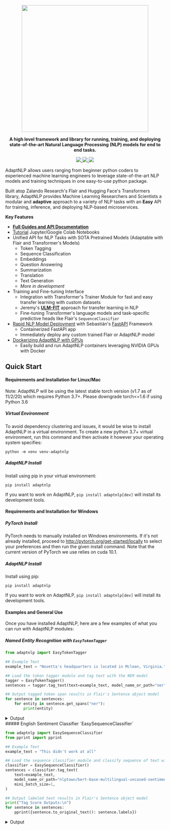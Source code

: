 <p align="center">
    <a href="https://github.com/Novetta/adaptnlp"> <img src="https://raw.githubusercontent.com/novetta/adaptnlp/master/docs/img/NovettaAdaptNLPlogo-400px.png" width="400"/></a>
</p>

<p align="center">
<strong> A high level framework and library for running, training, and deploying state-of-the-art Natural Language Processing (NLP) models for end to end tasks.</strong>
</p>
<p align="center">
    <a href="https://circleci.com/gh/Novetta/adaptnlp">
        <img src="https://img.shields.io/circleci/build/github/Novetta/adaptnlp/master">
    </a>
    <a href="https://badge.fury.io/py/adaptnlp">
        <img src="https://badge.fury.io/py/adaptnlp.svg">
    </a>
    <a href="https://github.com/Novetta/adaptnlp/blob/master/LICENSE">
        <img src="https://img.shields.io/github/license/novetta/adaptnlp">
    </a>
</p>


AdaptNLP allows users ranging from beginner python coders to experienced machine learning engineers to leverage
state-of-the-art NLP models and training techniques in one easy-to-use python package.

Built atop Zalando Research's Flair and Hugging Face's Transformers library, AdaptNLP provides Machine
Learning Researchers and Scientists a modular and **adaptive** approach to a variety of NLP tasks with an
**Easy** API for training, inference, and deploying NLP-based microservices.

**Key Features**

  - **[Full Guides and API Documentation](https://novetta.github.io/adaptnlp)**
  - [Tutorial](https://github.com/Novetta/adaptnlp/tree/master/tutorials) Jupyter/Google Colab Notebooks
  - Unified API for NLP Tasks with SOTA Pretrained Models (Adaptable with Flair and Transformer's Models)
    - Token Tagging 
    - Sequence Classification
    - Embeddings
    - Question Answering
    - Summarization
    - Translation
    - Text Generation
    - <em> More in development </em>
  - Training and Fine-tuning Interface
    - Integration with Transformer's Trainer Module for fast and easy transfer learning with custom datasets
    - Jeremy's **[ULM-FIT](https://arxiv.org/abs/1801.06146)** approach for transfer learning in NLP
    - Fine-tuning Transformer's language models and task-specific predictive heads like Flair's `SequenceClassifier`
  - [Rapid NLP Model Deployment](https://github.com/Novetta/adaptnlp/tree/master/rest) with Sebastián's [FastAPI](https://github.com/tiangolo/fastapi) Framework
    - Containerized FastAPI app
    - Immediately deploy any custom trained Flair or AdaptNLP model
  - [Dockerizing AdaptNLP with GPUs](https://hub.docker.com/r/achangnovetta/adaptnlp)
    - Easily build and run AdaptNLP containers leveraging NVIDIA GPUs with Docker


## Quick Start

#### Requirements and Installation for Linux/Mac

Note: AdaptNLP will be using the latest stable torch version (v1.7 as of 11/2/20) which requires Python 3.7+. Please downgrade torch<=1.6 if using Python 3.6

##### Virtual Environment
To avoid dependency clustering and issues, it would be wise to install AdaptNLP in a virtual environment.
To create a new python 3.7+ virtual environment, run this command and then activate it however your operating
system specifies:

```
python -m venv venv-adaptnlp
```

##### AdaptNLP Install
Install using pip in your virtual environment:
```
pip install adaptnlp
```

If you want to work on AdaptNLP, `pip install adaptnlp[dev]` will install its development tools.

#### Requirements and Installation for Windows

##### PyTorch Install
PyTorch needs to manually installed on Windows environments. If it's not already installed, proceed to http://pytorch.org/get-started/locally to select your preferences and then run the given install command. Note that the current version of PyTorch we use relies on cuda 10.1.

##### AdaptNLP Install
Install using pip:
```
pip install adaptnlp
```

If you want to work on AdaptNLP, `pip install adaptnlp[dev]` will install its development tools.

#### Examples and General Use

Once you have installed AdaptNLP, here are a few examples of what you can run with AdaptNLP modules:

##### Named Entity Recognition with `EasyTokenTagger`

```python
from adaptnlp import EasyTokenTagger

## Example Text
example_text = "Novetta's headquarters is located in Mclean, Virginia."

## Load the token tagger module and tag text with the NER model 
tagger = EasyTokenTagger()
sentences = tagger.tag_text(text=example_text, model_name_or_path="ner")

## Output tagged token span results in Flair's Sentence object model
for sentence in sentences:
    for entity in sentence.get_spans("ner"):
        print(entity)

```
<details class = "summary">
 <summary>Output</summary>
```python
Span [1]: "Novetta"   [− Labels: ORG (0.9925)]
Span [7]: "Mclean"    [− Labels: LOC (0.9993)]
Span [9]: "Virginia"  [− Labels: LOC (1.0)]
```
</details>
##### English Sentiment Classifier `EasySequenceClassifier`

```python
from adaptnlp import EasySequenceClassifier 
from pprint import pprint

## Example Text
example_text = "This didn't work at all"

## Load the sequence classifier module and classify sequence of text with the multi-lingual sentiment model 
classifier = EasySequenceClassifier()
sentences = classifier.tag_text(
    text=example_text,
    model_name_or_path="nlptown/bert-base-multilingual-uncased-sentiment",
    mini_batch_size=1,
)

## Output labeled text results in Flair's Sentence object model
print("Tag Score Outputs:\n")
for sentence in sentences:
    pprint({sentence.to_original_text(): sentence.labels})

```
<details class = "summary">
<summary>Output</summary>
```python
    2020-08-31 02:21:25,011 loading file nlptown/bert-base-multilingual-uncased-sentiment


    Predicting text: 100%|██████████| 1/1 [00:00<00:00, 98.67it/s]

    Tag Score Outputs:
    
    {"This didn't work at all": [1 star (0.8421),
                                 2 stars (0.1379),
                                 3 stars (0.018),
                                 4 stars (0.0012),
                                 5 stars (0.0007)]}
```
</details>

##### Span-based Question Answering `EasyQuestionAnswering`

```python
from adaptnlp import EasyQuestionAnswering 
from pprint import pprint

## Example Query and Context 
query = "What is the meaning of life?"
context = "Machine Learning is the meaning of life."
top_n = 5

## Load the QA module and run inference on results 
qa = EasyQuestionAnswering()
best_answer, best_n_answers = qa.predict_qa(query=query, context=context, n_best_size=top_n, mini_batch_size=1, model_name_or_path="distilbert-base-uncased-distilled-squad")

## Output top answer as well as top 5 answers
print(best_answer)
pprint(best_n_answers)
```
<details class = "summary">
<summary>Output</summary>
```python
[OrderedDict([('text', 'Machine Learning'), ('probability', 0.9978840517692185), ('start_logit', 8.442423820495605), ('end_logit', 8.063008308410645), ('start_index', 0), ('end_index', 1)]), OrderedDict([('text', 'Machine'), ('probability', 0.0010938238341776795), ('start_logit', 8.442423820495605), ('end_logit', 1.2470508813858032), ('start_index', 0), ('end_index', 0)]), OrderedDict([('text', 'Machine Learning is the meaning of life.'), ('probability', 0.0007310516091540702), ('start_logit', 8.442423820495605), ('end_logit', 0.8440999984741211), ('start_index', 0), ('end_index', 6)]), OrderedDict([('text', 'Machine Learning is the meaning'), ('probability', 0.00020125385987753433), ('start_logit', 8.442423820495605), ('end_logit', -0.4458169639110565), ('start_index', 0), ('end_index', 4)]), OrderedDict([('text', 'Learning'), ('probability', 8.981892757199805e-05), ('start_logit', -0.8731728196144104), ('end_logit', 8.063008308410645), ('start_index', 1), ('end_index', 1)])]
```
</details>
##### Summarization `EasySummarizer`

```python
from adaptnlp import EasySummarizer

# Text from encyclopedia Britannica on Einstein
text = """Einstein would write that two “wonders” deeply affected his early years. The first was his encounter with a compass at age five. 
          He was mystified that invisible forces could deflect the needle. This would lead to a lifelong fascination with invisible forces. 
          The second wonder came at age 12 when he discovered a book of geometry, which he devoured, calling it his 'sacred little geometry 
          book'. Einstein became deeply religious at age 12, even composing several songs in praise of God and chanting religious songs on 
          the way to school. This began to change, however, after he read science books that contradicted his religious beliefs. This challenge 
          to established authority left a deep and lasting impression. At the Luitpold Gymnasium, Einstein often felt out of place and victimized 
          by a Prussian-style educational system that seemed to stifle originality and creativity. One teacher even told him that he would 
          never amount to anything."""

summarizer = EasySummarizer()


# Summarize
summaries = summarizer.summarize(text = text, model_name_or_path="t5-small", mini_batch_size=1, num_beams = 4, min_length=0, max_length=100, early_stopping=True)

print("Summaries:\n")
for s in summaries:
    print(s, "\n")
```

<details class="summary">
<summary>Output</summary>
```
Einstein was mystified invisible forces could deflect the needle . the second wonder came at age 12 when he discovered a book of geometry . Einstein became deeply religious at age 12 . 
```
</details>

##### Translation `EasyTranslator`
```python
from adaptnlp import EasyTranslator

text = ["Machine learning will take over the world very soon.",
        "Machines can speak in many languages.",]

translator = EasyTranslator()

# Translate
translations = translator.translate(text = text, t5_prefix="translate English to German", model_name_or_path="t5-small", mini_batch_size=1, min_length=0, max_length=100, early_stopping=True)

print("Translations:\n")
for t in translations:
    print(t, "\n")
```
<details class="summary">
<summary>Output</summary>
```
Das Maschinelle Lernen wird die Welt in Kürze übernehmen. 
Maschinen können in vielen Sprachen sprechen. 
```
</details>

## Tutorials

Look in the [Tutorials](tutorials) directory for a quick introduction to the library and its very simple
and straight forward use cases:

**NLP Tasks**

  1. [Token Classification: NER, POS, Chunk, and Frame Tagging](tutorials/1.%20Token%20Classification)
      - [![Open In Colab](https://colab.research.google.com/assets/colab-badge.svg)](https://colab.research.google.com/github/Novetta/adaptnlp/blob/master/tutorials/1.%20Token%20Classification/token_tagging.ipynb)
  2. [Sequence Classification: Sentiment](tutorials/2.%20Sequence%20Classification)
      - [![Open In Colab](https://colab.research.google.com/assets/colab-badge.svg)](https://colab.research.google.com/github/Novetta/adaptnlp/blob/master/tutorials/2.%20Sequence%20Classification/Easy%20Sequence%20Classifier.ipynb)
  3. [Embeddings: Transformer Embeddings e.g. BERT, XLM, GPT2, XLNet, roBERTa, ALBERT](tutorials/3.%20Embeddings)
      - [![Open In Colab](https://colab.research.google.com/assets/colab-badge.svg)](https://colab.research.google.com/github/Novetta/adaptnlp/blob/master/tutorials/3.%20Embeddings/embeddings.ipynb)
  4. [Question Answering: Span-based Question Answering Model](tutorials/4.%20Question%20Answering)
      - [![Open In Colab](https://colab.research.google.com/assets/colab-badge.svg)](https://colab.research.google.com/github/Novetta/adaptnlp/blob/master/tutorials/4.%20Question%20Answering/question_answering.ipynb)
  5. [Summarization: Abstractive and Extractive](tutorials/5.%20Summarization)
      - [![Open In Colab](https://colab.research.google.com/assets/colab-badge.svg)](https://colab.research.google.com/github/Novetta/adaptnlp/blob/master/tutorials/5.%20Summarization/summarization.ipynb)
  6. [Translation: Seq2Seq](tutorials/6.%20Translation)
      - [![Open In Colab](https://colab.research.google.com/assets/colab-badge.svg)](https://colab.research.google.com/github/Novetta/adaptnlp/blob/master/tutorials/6.%20Translation/translation.ipynb)

**[Custom Fine-Tuning and Training with Transformer Models](tutorials/Finetuning%20and%20Training%20(Advanced))**

 - Fine-tuning a Transformers Language Model
   - [![Open In Colab](https://colab.research.google.com/assets/colab-badge.svg)](https://colab.research.google.com/github/Novetta/adaptnlp/blob/master/tutorials/Finetuning%20and%20Training%20(Advanced)/Fine-tuning%20Language%20Model.ipynb)
  
Checkout the [documentation](https://novetta.github.io/adaptnlp) for more information.
  
## REST Service 

We use FastAPI for standing up endpoints for serving state-of-the-art NLP models with AdaptNLP.

![Swagger Example](https://raw.githubusercontent.com/novetta/adaptnlp/master/docs/img/fastapi-docs.png)

The [REST](https://github.com/Novetta/adaptnlp/tree/master/rest) directory contains more detail on deploying a REST API locally or with docker in a very easy and
fast way.
  
## Docker

AdaptNLP official docker images are up on [Docker Hub](https://hub.docker.com/r/achangnovetta/adaptnlp).

Images have AdaptNLP installed from source in developer mode with tutorial notebooks available, and will default to launching a jupyter server from where you can start 
running the tutorial and workshop notebooks.

Images can build with GPU support if NVIDA-Docker is correctly installed.

#### Pull and Run AdaptNLP Immediately
Simply run an image with AdaptNLP installed from source in developer mode by running:
```
docker run -itp 8888:8888 achangnovetta/adaptnlp:latest
```
Run an image with AdaptNLP running on GPUs if you have nvidia drivers and nvidia-docker 19.03+ installed:
```
docker run -itp 8888:8888 --gpus all achangnovetta/adaptnlp:latest
```

Check `localhost:8888` or `localhost:8888/lab` to access the container notebook servers.


#### Build

Refer to the `docker/` directory and run the following to build and run adaptnlp from the available images.

Note: A container with GPUs enabled requires Docker version 19.03+ and nvida-docker installed
```
# From the repo directory
docker build -t achangnovetta/adaptnlp:latest -f docker/runtime/Dockerfile.cuda11.0-runtime-ubuntu18.04-py3.8 .
docker run -itp 8888:8888 achangnovetta/adaptnlp:latest
```
If you want to use CUDA compatible GPUs 
```
docker run -itp 8888:8888 --gpus all achangnovetta/adaptnlp:latest
```

Check `localhost:8888` or `localhost:8888/lab` to access the container notebook servers.

## Contact

Please contact the author Andrew Chang at achang@novetta.com with questions or comments regarding AdaptNLP.

Follow  us on Twitter at [@achang1618](https://twitter.com/achang1618) and [@AdaptNLP](https://twitter.com/AdaptNLP) for
updates and NLP dialogue.

## License

This project is licensed under the terms of the Apache 2.0 license.
 
